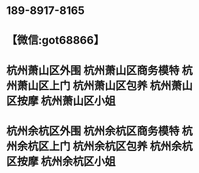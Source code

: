# 189-8917-8165
# 【微信:got68866】
# 杭州萧山区外围 杭州萧山区商务模特 杭州萧山区上门 杭州萧山区包养 杭州萧山区按摩 杭州萧山区小姐 
# 杭州余杭区外围 杭州余杭区商务模特 杭州余杭区上门 杭州余杭区包养 杭州余杭区按摩 杭州余杭区小姐
